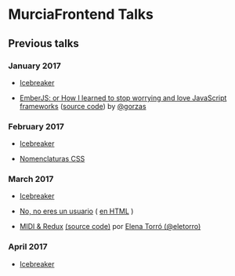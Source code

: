 # MurciaFrontend Talks

## Previous talks

### January 2017

- [Icebreaker](http://slides.com/murciafrontendmurciafrontend/deck)

- [EmberJS: or How I learned to stop worrying and love JavaScript frameworks](https://docs.google.com/presentation/d/1KihLzGkToTjiYidVVZv-IygiKeczJ6f0elgi2ZsvsGs) ([source code](https://github.com/Gorzas/ember-example)) by [@gorzas](https://twitter.com/gorzas)

### February 2017

- [Icebreaker](http://slides.com/murciafrontendmurciafrontend/deck-3)

- [Nomenclaturas CSS](https://drive.google.com/open?id=0B0FWfNNansXfdmdCVVhzY2FvYkE)

### March 2017

- [Icebreaker](http://slides.com/murciafrontendmurciafrontend/murcia-frontend-intro-0669e372-93af-491f-b612-19a760d39895)

- [No, no eres un usuario](./meetup-29-03-2017/no-no-eres-un-usuario/noeresunusuario.md) ( [en HTML](./meetup-29-03-2017/no-no-eres-un-usuario/noeresunusuario.html) )

- [MIDI & Redux](https://elenatorro.github.io/murcia-frontend-presentation/#slide=1) [(source code)](https://github.com/elenatorro/midi-redux) por [Elena Torró (@eletorro)](https://twitter.com/eletorro)


### April 2017

- [Icebreaker](http://slides.com/murciafrontendmurciafrontend/murcia-frontend-intro-4/fullscreen)
